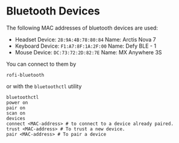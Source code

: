 # Bluetooth Devices

The following MAC addresses of bluetooth devices are used:

- Headset Device: `28:9A:4B:78:80:84` Name: Arctis Nova 7
- Keyboard Device: `F1:A7:8F:1A:2F:00` Name: Defy BLE - 1
- Mouse Device: `DC:73:72:2D:82:7E` Name: MX Anywhere 3S

You can connect to them by

```shell
rofi-bluetooth
```

or with the `bluetoothctl` utility

```shell
bluetoothctl
power on
pair on
scan on
devices
connect <MAC-address> # to connect to a device already paired.
trust <MAC-address> # To trust a new device.
pair <MAC-address> # To pair a device
```
